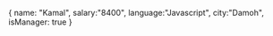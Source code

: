 <!-- Generate a a dummy date in this ifle dormate in a collection called empolyee in a DB Called companey  -->

{
    name: "Kamal",
    salary:"8400",
    language:"Javascript",
    city:"Damoh",
    isManager: true
}
<!-- 
Generate 10 such records when a button called generate data is clicked 
creat an express app with mongose to archive it 
Everythings the button in clicked , you should clear the collection -->